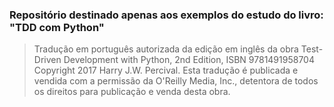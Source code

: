 ### Repositório destinado apenas aos exemplos do estudo do livro: "TDD com Python"
> Tradução em português autorizada da edição em inglês da obra Test-Driven Development with Python, 2nd Edition, ISBN 9781491958704 Copyright 2017 Harry J.W. Percival. Esta tradução é publicada e vendida com a permissão da O'Reilly Media, Inc., detentora de todos os direitos para publicação e venda desta obra.
